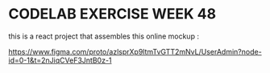 # CODELAB EXERCISE WEEK 48

this is a react project that assembles this online mockup :

https://www.figma.com/proto/azlsprXp9ltmTvGTT2mNvL/UserAdmin?node-id=0-1&t=2nJiqCVeF3JntB0z-1